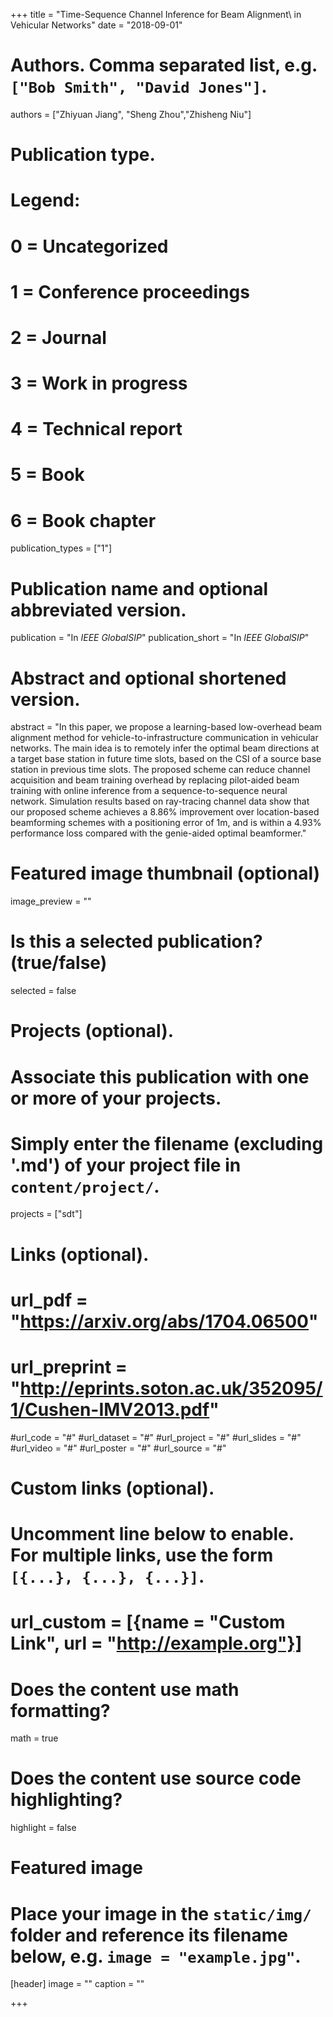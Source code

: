 +++
title = "Time-Sequence Channel Inference for Beam Alignment\\ in Vehicular Networks"
date = "2018-09-01"

# Authors. Comma separated list, e.g. `["Bob Smith", "David Jones"]`.
authors = ["Zhiyuan Jiang", "Sheng Zhou","Zhisheng Niu"]

# Publication type.
# Legend:
# 0 = Uncategorized
# 1 = Conference proceedings
# 2 = Journal
# 3 = Work in progress
# 4 = Technical report
# 5 = Book
# 6 = Book chapter
publication_types = ["1"]

# Publication name and optional abbreviated version.
publication = "In *IEEE GlobalSIP*"
publication_short = "In *IEEE GlobalSIP*"

# Abstract and optional shortened version.
abstract = "In this paper, we propose a learning-based low-overhead beam alignment method for vehicle-to-infrastructure communication in vehicular networks. The main idea is to remotely infer the optimal beam directions at a target base station in future time slots, based on the CSI of a source base station in previous time slots. The proposed scheme can reduce channel acquisition and beam training overhead by replacing pilot-aided beam training with online inference from a sequence-to-sequence neural network. Simulation results based on ray-tracing channel data show that our proposed scheme achieves a 8.86% improvement over location-based beamforming schemes with a positioning error of $1$m, and is within a 4.93% performance loss compared with the genie-aided optimal beamformer."

# Featured image thumbnail (optional)
image_preview = ""

# Is this a selected publication? (true/false)
selected = false

# Projects (optional).
#   Associate this publication with one or more of your projects.
#   Simply enter the filename (excluding '.md') of your project file in `content/project/`.
projects = ["sdt"]

# Links (optional).
# url_pdf = "https://arxiv.org/abs/1704.06500"
# url_preprint = "http://eprints.soton.ac.uk/352095/1/Cushen-IMV2013.pdf"
#url_code = "#"
#url_dataset = "#"
#url_project = "#"
#url_slides = "#"
#url_video = "#"
#url_poster = "#"
#url_source = "#"

# Custom links (optional).
#   Uncomment line below to enable. For multiple links, use the form `[{...}, {...}, {...}]`.
# url_custom = [{name = "Custom Link", url = "http://example.org"}]

# Does the content use math formatting?
math = true

# Does the content use source code highlighting?
highlight = false

# Featured image
# Place your image in the `static/img/` folder and reference its filename below, e.g. `image = "example.jpg"`.
[header]
image = ""
caption = ""

+++

